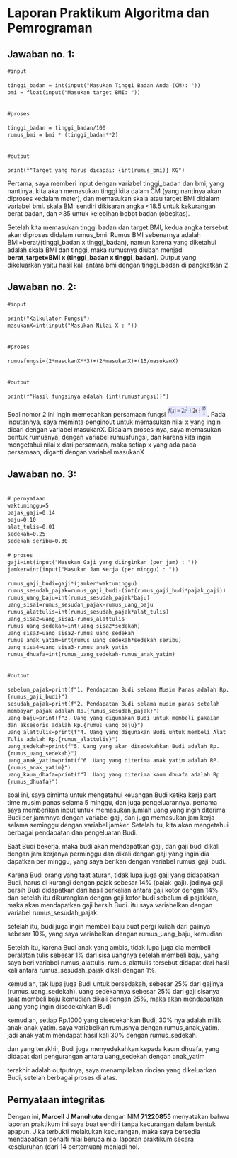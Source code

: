 # Laporan Praktikum Algoritma dan Pemrograman

## Jawaban no. 1:
~~~
#input

tinggi_badan = int(input("Masukan Tinggi Badan Anda (CM): "))
bmi = float(input("Masukan target BMI: "))


#proses

tinggi_badan = tinggi_badan/100
rumus_bmi = bmi * (tinggi_badan**2)


#output

print(f"Target yang harus dicapai: {int(rumus_bmi)} KG")
~~~

Pertama, saya memberi input dengan variabel tinggi_badan dan bmi, yang nantinya, kita akan memasukan tinggi kita dalam CM (yang nantinya akan diproses kedalam meter), dan memasukan skala atau target BMI didalam variabel bmi. skala BMI sendiri dikisaran angka <18.5 untuk kekurangan berat badan, dan >35 untuk kelebihan bobot badan (obesitas). 

Setelah kita memasukan tinggi badan dan target BMI, kedua angka tersebut akan diproses didalam rumus_bmi. Rumus BMI sebenarnya adalah BMI=berat/(tinggi_badan x tinggi_badan), namun karena yang diketahui adalah skala BMI dan tinggi, maka rumusnya diubah menjadi **berat_target=BMI x (tinggi_badan x tinggi_badan)**. 
Output yang dikeluarkan yaitu hasil kali antara bmi dengan tinggi_badan di pangkatkan 2.

## Jawaban no. 2:
~~~
#input

print("Kalkulator Fungsi")
masukanX=int(input("Masukan Nilai X : "))


#proses

rumusfungsi=(2*masukanX**3)+(2*masukanX)+(15/masukanX)


#output

print(f"Hasil fungsinya adalah {int(rumusfungsi)}")
~~~

Soal nomor 2 ini ingin memecahkan persamaan fungsi 
<img src="soal_fungsi.png" width="90" height="25">. Pada inputannya, saya meminta penginout untuk memasukan nilai x yang ingin dicari dengan variabel masukanX.
Didalam proses-nya, saya memasukan bentuk rumusnya, dengan variabel rumusfungsi, dan karena kita ingin mengetahui nilai x dari persamaan, maka setiap x yang ada pada persamaan, diganti dengan variabel masukanX 



## Jawaban no. 3:
~~~

# pernyataan
waktuminggu=5
pajak_gaji=0.14
baju=0.10
alat_tulis=0.01
sedekah=0.25
sedekah_seribu=0.30

# proses
gaji=int(input("Masukan Gaji yang diinginkan (per jam) : "))
jamker=int(input("Masukan Jam Kerja (per minggu) : "))

rumus_gaji_budi=gaji*(jamker*waktuminggu)
rumus_sesudah_pajak=rumus_gaji_budi-(int(rumus_gaji_budi*pajak_gaji))
rumus_uang_baju=int(rumus_sesudah_pajak*baju)
uang_sisa1=rumus_sesudah_pajak-rumus_uang_baju
rumus_alattulis=int(rumus_sesudah_pajak*alat_tulis)
uang_sisa2=uang_sisa1-rumus_alattulis
rumus_uang_sedekah=int(uang_sisa2*sedekah)
uang_sisa3=uang_sisa2-rumus_uang_sedekah
rumus_anak_yatim=int(rumus_uang_sedekah*sedekah_seribu)
uang_sisa4=uang_sisa3-rumus_anak_yatim
rumus_dhuafa=int(rumus_uang_sedekah-rumus_anak_yatim)


#output

sebelum_pajak=print(f"1. Pendapatan Budi selama Musim Panas adalah Rp.{rumus_gaji_budi}")
sesudah_pajak=print(f"2. Pendapatan Budi selama musim panas setelah membayar pajak adalah Rp.{rumus_sesudah_pajak}")
uang_baju=print(f"3. Uang yang digunakan Budi untuk membeli pakaian dan aksesoris adalah Rp.{rumus_uang_baju}")
uang_alattulis=print(f"4. Uang yang digunakan Budi untuk membeli Alat Tulis adalah Rp.{rumus_alattulis}")
uang_sedekah=print(f"5. Uang yang akan disedekahkan Budi adalah Rp.{rumus_uang_sedekah}")
uang_anak_yatim=print(f"6. Uang yang diterima anak yatim adalah RP.{rumus_anak_yatim}")
uang_kaum_dhafa=print(f"7. Uang yang diterima kaum dhuafa adalah Rp.{rumus_dhuafa}")
~~~

soal ini, saya diminta untuk mengetahui keuangan Budi ketika kerja part time musim panas selama 5 minggu, dan juga pengeluarannya. pertama saya memberikan input untuk memasukan jumlah uang yang ingin diterima Budi per jammnya dengan variabel gaji, dan juga memasukan jam kerja selama seminggu dengan variabel jamker.
Setelah itu, kita akan mengetahui berbagai pendapatan dan pengeluaran Budi.

Saat Budi bekerja, maka budi akan mendapatkan gaji, dan gaji budi dikali dengan jam kerjanya perminggu dan dikali dengan gaji yang ingin dia dapatkan per minggu, yang saya berikan dengan variabel rumus_gaji_budi.

Karena Budi orang yang taat aturan, tidak lupa juga gaji yang didapatkan Budi, harus di kurangi dengan pajak sebesar 14% (pajak_gaji). jadinya gaji bersih Budi didapatkan dari hasil perkalian antara gaji kotor dengan 14% dan setelah itu dikurangkan dengan gaji kotor budi sebelum di pajakkan, maka akan mendapatkan gaji bersih Budi. itu saya variabelkan dengan variabel rumus_sesudah_pajak.

setelah itu, budi juga ingin membeli baju buat pergi kuliah dari gajinya sebesar 10%, yang saya variabelkan dengan rumus_uang_baju, kemudian

Setelah itu, karena Budi anak yang ambis, tidak lupa juga dia membeli peralatan tulis sebesar 1% dari sisa uangnya setelah membeli baju, yang saya beri variabel rumus_alattulis.
rumus_alattulis tersebut didapat dari hasil kali antara rumus_sesudah_pajak dikali dengan 1%.

kemudian, tak lupa juga Budi untuk bersedakah, sebesar 25% dari gajinya (rumus_uang_sedekah). uang sedekahnya sebesar 25% dari gaji sisanya saat membeli baju kemudian dikali dengan 25%, maka akan mendapatkan uang yang ingin disedekahkan Budi

kemudian, setiap Rp.1000 yang disedekahkan Budi, 30% nya adalah milik anak-anak yatim. saya variabelkan rumusnya dengan rumus_anak_yatim. jadi anak yatim mendapat hasil kali 30% dengan rumus_sedekah.

dan yang terakhir, Budi juga menyedekahkan kepada kaum dhuafa, yang didapat dari pengurangan antara uang_sedekah dengan anak_yatim


terakhir adalah outputnya, saya menampilakan rincian yang dikeluarkan Budi, setelah berbagai proses di atas. 


## Pernyataan integritas


Dengan ini, **Marcell J Manuhutu** dengan NIM **71220855** menyatakan bahwa laporan praktikum ini saya buat sendiri tanpa kecurangan dalam bentuk apapun.  Jika terbukti melakukan kecurangan, maka saya bersedia mendapatkan penalti nilai berupa nilai laporan praktikum secara keseluruhan (dari 14 pertemuan) menjadi nol.